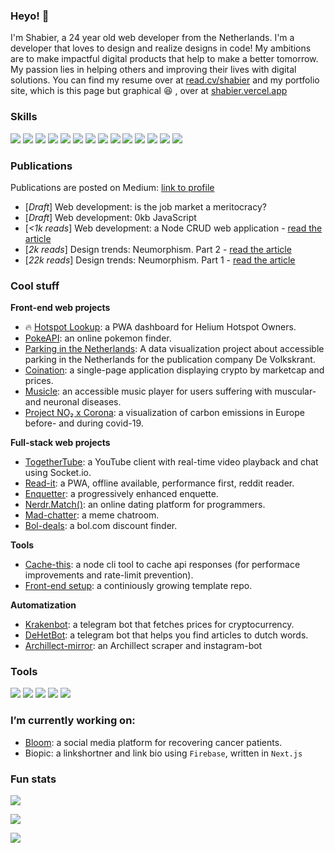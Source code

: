 ### Heyo! 👋
I'm Shabier, a 24 year old web developer from the Netherlands. I'm a developer that loves to design and realize designs in code! My ambitions are to make impactful digital products that help to make a better tomorrow. My passion lies in helping others and improving their lives with digital solutions. You can find my resume over at [read.cv/shabier](https://read.cv/shabier) and my portfolio site, which is this page but graphical 😆 , over at [shabier.vercel.app](https://shabier.vercel.app/)

### Skills
<img 
  src="https://img.shields.io/badge/HTML5-E34F26?style=for-the-badge&logo=html5&logoColor=white" 
/>
<img 
  src="https://img.shields.io/badge/CSS3-1572B6?style=for-the-badge&logo=css3&logoColor=white" 
/>
<img 
  src="https://img.shields.io/badge/JavaScript-323330?style=for-the-badge&logo=javascript&logoColor=F7DF1E" 
/>
<img 
  src="https://img.shields.io/badge/Typescript-272727?style=for-the-badge&logo=typescript&logoColor=259DFF" 
/>
<img 
  src="https://img.shields.io/badge/Node.js-333333?style=for-the-badge&logo=node.js&logoColor=76AD64" 
/>
<img 
  src="https://img.shields.io/badge/Express.js-259DFF?style=for-the-badge&logo=Javascript&logoColor=353535" 
/>
<img 
  src="https://img.shields.io/badge/Vue.js-41B883?style=for-the-badge&logo=vue.js&logoColor=35495E" 
/>
<img 
  src="https://img.shields.io/badge/React.js-1a1a1a?style=for-the-badge&logo=react&logoColor=ffcc00" 
/>
<img 
  src="https://img.shields.io/badge/Next.js-000000?style=for-the-badge&logo=react&logoColor=FFFFFF" 
/>
<img 
  src="https://img.shields.io/badge/D3.js-FD9038?style=for-the-badge&logo=D3&logoColor=FFFFFF" 
/>
<img 
  src="https://img.shields.io/badge/MongoDB-328C3B?style=for-the-badge&logo=D3&logoColor=FFFFFF" 
/>
<img 
  src="https://img.shields.io/badge/Socket.io-000000?style=for-the-badge&logo=socket.io&logoColor=FFFFFF" 
/>
<img 
  src="https://img.shields.io/badge/Markdown-000000?style=for-the-badge&logo=markdown&logoColor=white" 
/>
<img 
  src="https://img.shields.io/badge/Golang-1a1a1a?style=for-the-badge&logo=go&logoColor=00ACD7" 
/>

### Publications
Publications are posted on Medium: [link to profile](https://shabier.medium.com)

* [_Draft_] Web development: is the job market a meritocracy?
* [_Draft_] Web development: 0kb JavaScript 
* [_<1k reads_] Web development: a Node CRUD web application - [read the article](https://shabier.medium.com/web-development-crud-web-application-76f3b7ce127b)
* [_2k reads_] Design trends: Neumorphism. Part 2 - [read the article](https://shabier.medium.com/design-trends-neumorphic-design-part-2-8e34868483b)
* [_22k reads_] Design trends: Neumorphism. Part 1 - [read the article](https://shabier.medium.com/design-trends-neumorphism-59a9ba9d9284)

### Cool stuff
**Front-end web projects**
* 🔥 [Hotspot Lookup](https://github.com/sjagoori/hotspot-lookup): a PWA dashboard for Helium Hotspot Owners.
* [PokeAPI](https://pokeapi-git-master.sjagoori.vercel.app/): an online pokemon finder.
* [Parking in the Netherlands](https://github.com/sjagoori/Parking-in-the-Netherlands): A data visualization project about accessible parking in the Netherlands for the publication company De Volkskrant.
* [Coination](https://github.com/sjagoori/coination): a single-page application displaying crypto by marketcap and prices.
* [Musicle](https://github.com/sjagoori/musicle): an accessible music player for users suffering with muscular- and neuronal diseases.
* [Project NO₂ x Corona](https://github.com/sjagoori/KNMI): a visualization of carbon emissions in Europe before- and during covid-19.

**Full-stack web projects**
* [TogetherTube](https://github.com/sjagoori/TogetherTube): a YouTube client with real-time video playback and chat using Socket.io.
* [Read-it](https://github.com/sjagoori/Read-it): a PWA, offline available, performance first, reddit reader.
* [Enquetter](https://github.com/sjagoori/browser-technologies-2021): a progressively enhanced enquette.
* [Nerdr.Match()](https://github.com/sjagoori/dating-app): an online dating platform for programmers.
* [Mad-chatter](https://github.com/sjagoori/mad-chatter): a meme chatroom.
* [Bol-deals](https://bol-com-git-master.sjagoori.vercel.app/): a bol.com discount finder.

**Tools**
* [Cache-this](https://www.npmjs.com/package/cache-this): a node cli tool to cache api responses (for performace improvements and rate-limit prevention).
* [Front-end setup](https://github.com/sjagoori/frontend-setup): a continiously growing template repo.

**Automatization**
* [Krakenbot](https://github.com/sjagoori/krakenbot): a telegram bot that fetches prices for cryptocurrency.
* [DeHetBot](https://github.com/sjagoori/dehetbot): a telegram bot that helps you find articles to dutch words.
* [Archillect-mirror](https://github.com/sjagoori/archillect-mirror): an Archillect scraper and instagram-bot

### Tools
<img 
  src="https://img.shields.io/badge/Windows-1a1a1a?style=for-the-badge&logo=windows&logoColor=00A8E8" 
/>
<img 
  src="https://img.shields.io/badge/MacOS-1a1a1a?style=for-the-badge&logo=apple&logoColor=585858" 
/>
<img
  src="https://img.shields.io/badge/VSCode-0074B5?style=for-the-badge&logo=Visual%20Studio%20Code&logoColor=FFFFFF"
/>
<img
  src="https://img.shields.io/badge/Git-F05032?style=for-the-badge&logo=Git&logoColor=white"
/>
<img
  src="https://img.shields.io/badge/NPM-620004?style=for-the-badge&logo=NPM&logoColor=white"
/>

### I’m currently working on:
* [Bloom](https://github.com/sjagoori/bloom): a social media platform for recovering cancer patients.
* Biopic: a linkshortner and link bio using `Firebase`, written in `Next.js`

### Fun stats
![](https://github-readme-stats.vercel.app/api?username=sjagoori&show_icons=true)

![](https://github-readme-stats.anuraghazra1.vercel.app/api/top-langs/?username=sjagoori&layout=compact)

![](https://visitor-badge.laobi.icu/badge?page_id=sjagoori.sjagoori)



<!--START_SECTION:waka-->


<!--END_SECTION:waka-->

<!--
**sjagoori/sjagoori** is a ✨ _special_ ✨ repository because its `README.md` (this file) appears on your GitHub profile.

Here are some ideas to get you started:

- 🔭 I’m currently working on ...
- 🌱 I’m currently learning ...
- 👯 I’m looking to collaborate on ...
- 🤔 I’m looking for help with ...
- 💬 Ask me about ...
- 📫 How to reach me: ...
- 😄 Pronouns: ...
- ⚡ Fun fact: ...
-->
